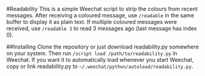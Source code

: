#Readability
This is a simple Weechat script to strip the colours from recent messages. After receiving a coloured message, use `/readable` in the same buffer to display it as plain text. If multiple coloured messages were received, use `/readable 3` to read 3 messages ago (last message has index 0).

##Installing
Clone the repository or just download readability.py somewhere on your system. Then run `/script load /path/to/readability.py` in Weechat. If you want it to automatically load whenever you start Weechat, copy or link readability.py to `~/.weechat/python/autoload/readability.py`.

